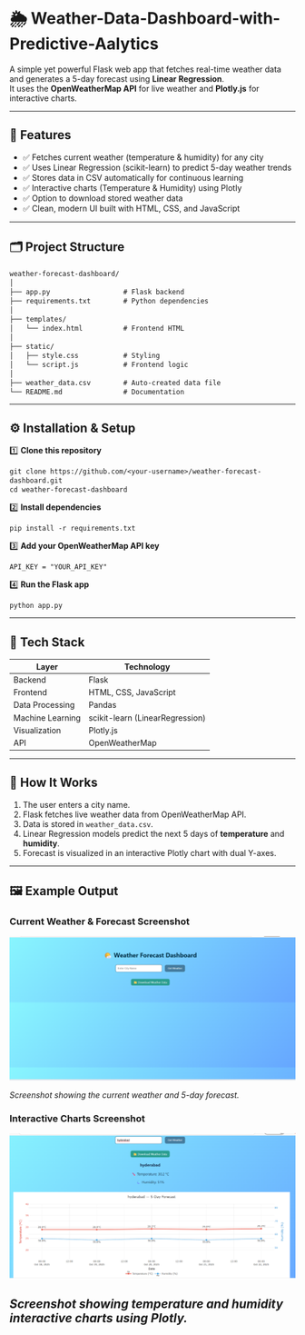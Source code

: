 # 🌦️ Weather-Data-Dashboard-with-Predictive-Aalytics

A simple yet powerful Flask web app that fetches real-time weather data and generates a 5-day forecast using **Linear Regression**.  
It uses the **OpenWeatherMap API** for live weather and **Plotly.js** for interactive charts.

---

## 🚀 Features

- ✅ Fetches current weather (temperature & humidity) for any city
- ✅ Uses Linear Regression (scikit-learn) to predict 5-day weather trends
- ✅ Stores data in CSV automatically for continuous learning
- ✅ Interactive charts (Temperature & Humidity) using Plotly
- ✅ Option to download stored weather data
- ✅ Clean, modern UI built with HTML, CSS, and JavaScript

---

## 🗂️ Project Structure

```text
weather-forecast-dashboard/
│
├── app.py                  # Flask backend
├── requirements.txt        # Python dependencies
│
├── templates/
│   └── index.html          # Frontend HTML
│
├── static/
│   ├── style.css           # Styling
│   └── script.js           # Frontend logic
│
├── weather_data.csv        # Auto-created data file
└── README.md               # Documentation
```

---

## ⚙️ Installation & Setup

1️⃣ **Clone this repository**  

```
git clone https://github.com/<your-username>/weather-forecast-dashboard.git
cd weather-forecast-dashboard
```

2️⃣ **Install dependencies**

```
pip install -r requirements.txt
```

3️⃣ **Add your OpenWeatherMap API key**

```
API_KEY = "YOUR_API_KEY"
```

4️⃣ **Run the Flask app**

```
python app.py
```

---

## 🧩 Tech Stack

| Layer           | Technology                        |
|-----------------|-----------------------------------|
| Backend         | Flask                             |
| Frontend        | HTML, CSS, JavaScript             |
| Data Processing | Pandas                            |
| Machine Learning| scikit-learn (LinearRegression)   |
| Visualization   | Plotly.js                         |
| API             | OpenWeatherMap                    |

---

## 🧠 How It Works

1. The user enters a city name.  
2. Flask fetches live weather data from OpenWeatherMap API.  
3. Data is stored in `weather_data.csv`.  
4. Linear Regression models predict the next 5 days of **temperature** and **humidity**.  
5. Forecast is visualized in an interactive Plotly chart with dual Y-axes.

---

## 🖼️ Example Output

### Current Weather & Forecast Screenshot

![Current Weather & Forecast](1st.png)

*Screenshot showing the current weather and 5-day forecast.*

### Interactive Charts Screenshot

![Interactive Charts](2nd.png)

*Screenshot showing temperature and humidity interactive charts using Plotly.*
---









   
